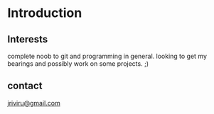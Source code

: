 # Introduction
## Interests
complete noob to git and programming in general. looking to get my bearings and possibly work on some projects. ;)
## contact
jriviru@gmail.com
